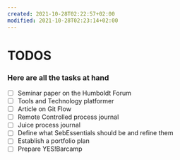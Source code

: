 ```yaml
---
created: 2021-10-28T02:22:57+02:00
modified: 2021-10-28T02:23:14+02:00
---
```


# TODOS

### Here are all the tasks at hand

- [ ] Seminar paper on the Humboldt Forum
- [ ] Tools and Technology platformer
- [ ] Article on Git Flow
- [ ] Remote Controlled process journal
- [ ] Juice process journal
- [ ] Define what SebEssentials should be and refine them
- [ ] Establish a portfolio plan
- [ ] Prepare YES!Barcamp